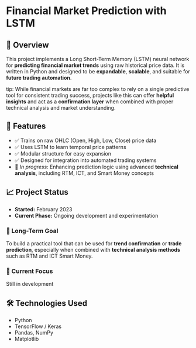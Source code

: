 # Financial Market Prediction with LSTM

## 📌 Overview
This project implements a Long Short-Term Memory (LSTM) neural network for **predicting financial market trends** using raw historical price data. It is written in Python and designed to be **expandable**, **scalable**, and suitable for **future trading automation**.

tip: While financial markets are far too complex to rely on a single predictive tool for consistent trading success, projects like this can offer **helpful insights** and act as a **confirmation layer** when combined with proper technical analysis and market understanding.

## 🚀 Features
- ✅ Trains on raw OHLC (Open, High, Low, Close) price data  
- ✅ Uses LSTM to learn temporal price patterns  
- ✅ Modular structure for easy expansion  
- ✅ Designed for integration into automated trading systems  
- 🔄 *In progress*: Enhancing prediction logic using advanced **technical analysis**, including RTM, ICT, and Smart Money concepts

## 📈 Project Status

- **Started:** February 2023  
- **Current Phase:** Ongoing development and experimentation  

### 🎯 Long-Term Goal
To build a practical tool that can be used for **trend confirmation** or **trade prediction**, especially when combined with **technical analysis methods** such as RTM and ICT Smart Money.

### 🔄 Current Focus
Still in development

## 🛠️ Technologies Used
- Python  
- TensorFlow / Keras  
- Pandas, NumPy  
- Matplotlib

